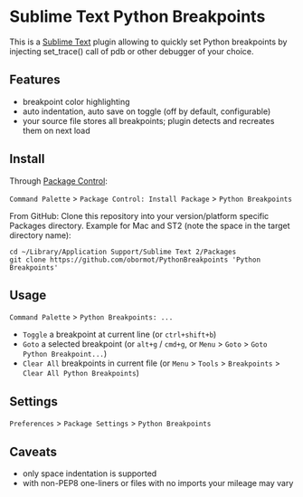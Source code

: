 Sublime Text Python Breakpoints
===============================

This is a [Sublime Text](http://www.sublimetext.com) plugin allowing to quickly set Python breakpoints by injecting set_trace() call of pdb or other debugger of your choice.

## Features

* breakpoint color highlighting
* auto indentation, auto save on toggle (off by default, configurable)
* your source file stores all breakpoints; plugin detects and recreates them on next load

## Install

Through [Package Control](https://sublime.wbond.net/packages/Package%20Control):

`Command Palette` > `Package Control: Install Package` > `Python Breakpoints`

From GitHub: Clone this repository into your version/platform specific Packages directory. Example for Mac and ST2 (note the space in the target directory name):

    cd ~/Library/Application Support/Sublime Text 2/Packages
    git clone https://github.com/obormot/PythonBreakpoints 'Python Breakpoints'

## Usage

`Command Palette` > `Python Breakpoints: ...`

* `Toggle` a breakpoint at current line (or `ctrl+shift+b`)
* `Goto` a selected breakpoint (or `alt+g` / `cmd+g`, or `Menu` > `Goto` > `Goto Python Breakpoint...`)
* `Clear All` breakpoints in current file (or `Menu` > `Tools` > `Breakpoints` > `Clear All Python Breakpoints`)

## Settings

`Preferences` > `Package Settings` > `Python Breakpoints`

## Caveats

* only space indentation is supported
* with non-PEP8 one-liners or files with no imports your mileage may vary

